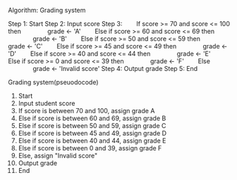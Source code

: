 

Algorithm: Grading system 

Step 1: Start
Step 2: Input score
Step 3:
  If score >= 70 and score <= 100 then
    grade ← 'A'
  Else if score >= 60 and score <= 69 then
    grade ← 'B'
  Else if score >= 50 and score <= 59 then
    grade ← 'C'
  Else if score >= 45 and score <= 49 then
    grade ← 'D'
  Else if score >= 40 and score <= 44 then
    grade ← 'E'
  Else if score >= 0 and score <= 39 then
    grade ← 'F'
  Else
    grade ← 'Invalid score'
Step 4: Output grade
Step 5: End

 Grading system(pseuodocode)

1. Start
2. Input student score
3. If score is between 70 and 100, assign grade A
4. Else if score is between 60 and 69, assign grade B
5. Else if score is between 50 and 59, assign grade C
6. Else if score is between 45 and 49, assign grade D
7. Else if score is between 40 and 44, assign grade E
8. Else if score is between 0 and 39, assign grade F
9. Else, assign "Invalid score"
10. Output grade
11. End